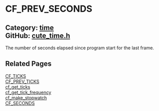 [//]: # (This file is automatically generated by Cute Framework's docs parser.)
[//]: # (Do not edit this file by hand!)
[//]: # (See: https://github.com/RandyGaul/cute_framework/blob/master/samples/docs_parser.cpp)
[](../header.md ':include')

# CF_PREV_SECONDS

Category: [time](/api_reference?id=time)  
GitHub: [cute_time.h](https://github.com/RandyGaul/cute_framework/blob/master/include/cute_time.h)  
---

The number of seconds elapsed since program start for the last frame.

## Related Pages

[CF_TICKS](/time/cf_ticks.md)  
[CF_PREV_TICKS](/time/cf_prev_ticks.md)  
[cf_get_ticks](/time/cf_get_ticks.md)  
[cf_get_tick_frequency](/time/cf_get_tick_frequency.md)  
[cf_make_stopwatch](/time/cf_make_stopwatch.md)  
[CF_SECONDS](/time/cf_seconds.md)  
